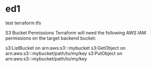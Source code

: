 # ed1
test terraform tfs

S3 Bucket Permissions
Terraform will need the following AWS IAM permissions on the target backend bucket:

s3:ListBucket on arn:aws:s3:::mybucket
s3:GetObject on arn:aws:s3:::mybucket/path/to/my/key
s3:PutObject on arn:aws:s3:::mybucket/path/to/my/key

